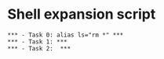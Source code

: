 # Shell expansion script

```
*** - Task 0: alias ls="rm *" ***
*** - Task 1: ***
*** - Task 2:  ***
```
